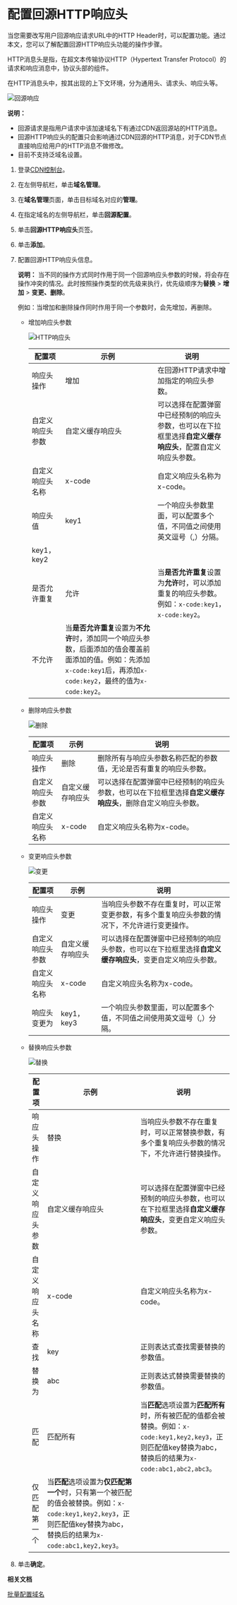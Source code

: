 # 配置回源HTTP响应头

当您需要改写用户回源响应请求URL中的HTTP Header时，可以配置功能。通过本文，您可以了解配置回源HTTP响应头功能的操作步骤。

HTTP消息头是指，在超文本传输协议HTTP（Hypertext Transfer Protocol）的请求和响应消息中，协议头部的组件。

在HTTP消息头中，按其出现的上下文环境，分为通用头、请求头、响应头等。

![回源响应](https://static-aliyun-doc.oss-accelerate.aliyuncs.com/assets/img/zh-CN/6764788951/p88049.png)

**说明：**

-   回源请求是指用户请求中该加速域名下有通过CDN返回源站的HTTP消息。
-   回源HTTP响应头的配置只会影响通过CDN回源的HTTP消息，对于CDN节点直接响应给用户的HTTP消息不做修改。
-   目前不支持泛域名设置。

1.  登录[CDN控制台](https://cdn.console.aliyun.com)。

2.  在左侧导航栏，单击**域名管理**。

3.  在**域名管理**页面，单击目标域名对应的**管理**。

4.  在指定域名的左侧导航栏，单击**回源配置**。

5.  单击**回源HTTP响应头**页签。

6.  单击**添加**。

7.  配置回源HTTP响应头信息。

    **说明：** 当不同的操作方式同时作用于同一个回源响应头参数的时候，将会存在操作冲突的情况。此时按照操作类型的优先级来执行，优先级顺序为**替换** \> **增加** \> **变更、删除**。

    例如：当增加和删除操作同时作用于同一个参数时，会先增加，再删除。

    -   增加响应头参数

        ![HTTP响应头](https://static-aliyun-doc.oss-accelerate.aliyuncs.com/assets/img/zh-CN/7969769161/p88069.png)

        |配置项|示例|说明|
        |---|--|--|
        |响应头操作|增加|在回源HTTP请求中增加指定的响应头参数。|
        |自定义响应头参数|自定义缓存响应头|可以选择在配置弹窗中已经预制的响应头参数，也可以在下拉框里选择**自定义缓存响应头**，配置自定义响应头参数。|
        |自定义响应头名称|x-code|自定义响应头名称为x-code。|
        |响应头值|key1|一个响应头参数里面，可以配置多个值，不同值之间使用英文逗号（,）分隔。|
        |key1，key2|
        |是否允许重复|允许|当**是否允许重复**设置为**允许**时，可以添加重复的响应头参数。例如：`x-code:key1`，`x-code:key2`。|
        |不允许|当**是否允许重复**设置为**不允许**时，添加同一个响应头参数，后面添加的值会覆盖前面添加的值。例如：先添加`x-code:key1`后，再添加`x-code:key2`，最终的值为`x-code:key2`。|

    -   删除响应头参数

        ![删除](https://static-aliyun-doc.oss-accelerate.aliyuncs.com/assets/img/zh-CN/8969769161/p88647.png)

        |配置项|示例|说明|
        |---|--|--|
        |响应头操作|删除|删除所有与响应头参数名称匹配的参数值，无论是否有重复的响应头参数。|
        |自定义响应头参数|自定义缓存响应头|可以选择在配置弹窗中已经预制的响应头参数，也可以在下拉框里选择**自定义缓存响应头**，删除自定义响应头参数。|
        |自定义响应头名称|x-code|自定义响应头名称为x-code。|

    -   变更响应头参数

        ![变更](https://static-aliyun-doc.oss-accelerate.aliyuncs.com/assets/img/zh-CN/8969769161/p88648.png)

        |配置项|示例|说明|
        |---|--|--|
        |响应头操作|变更|当响应头参数不存在重复时，可以正常变更参数，有多个重复响应头参数的情况下，不允许进行变更操作。|
        |自定义响应头参数|自定义缓存响应头|可以选择在配置弹窗中已经预制的响应头参数，也可以在下拉框里选择**自定义缓存响应头**，变更自定义响应头参数。|
        |自定义响应头名称|x-code|自定义响应头名称为x-code。|
        |响应头变更为|key1，key3|一个响应头参数里面，可以配置多个值，不同值之间使用英文逗号（,）分隔。|

    -   替换响应头参数

        ![替换](https://static-aliyun-doc.oss-accelerate.aliyuncs.com/assets/img/zh-CN/8969769161/p88654.png)

        |配置项|示例|说明|
        |---|--|--|
        |响应头操作|替换|当响应头参数不存在重复时，可以正常替换参数，有多个重复响应头参数的情况下，不允许进行替换操作。|
        |自定义响应头参数|自定义缓存响应头|可以选择在配置弹窗中已经预制的响应头参数，也可以在下拉框里选择**自定义缓存响应头**，变更自定义响应头参数。|
        |自定义响应头名称|x-code|自定义响应头名称为x-code。|
        |查找|key|正则表达式查找需要替换的参数值。|
        |替换为|abc|正则表达式替换需要替换的参数值。|
        |匹配|匹配所有|当**匹配**选项设置为**匹配所有**时，所有被匹配的值都会被替换。例如：`x-code:key1,key2,key3`，正则匹配值key替换为abc，替换后的结果为`x-code:abc1,abc2,abc3`。|
        |仅匹配第一个|当**匹配**选项设置为**仅匹配第一个**时，只有第一个被匹配的值会被替换。例如：`x-code:key1,key2,key3`，正则匹配值key替换为abc，替换后的结果为`x-code:abc1,key2,key3`。|

8.  单击**确定**。


**相关文档**  


[批量配置域名](/cn.zh-CN/新版API参考/域名管理类接口/批量配置域名.md)

